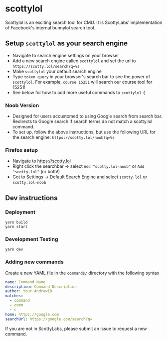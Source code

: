 # scottylol

Scottylol is an exciting search tool for CMU. It is ScottyLabs' implementation of Facebook's internal bunnylol search tool.

## Setup `scottylol` as your search engine

- Navigate to search engine settings on your browser
- Add a new search engine called `scottylol` and set the url to `https://scotty.lol/search?q=%s`
- Make `scottylol` your default search engine
- Type `token query` in your browser's search bar to see the power of `scottylol`. For example, `course 15251` will search our course tool for 15251!
- See below for how to add more useful commands to `scottylol` :)

### Noob Version

- Designed for users accustomed to using Google search from search bar. Redirects to Google search if search terms do not match a scotty.lol command.
- To set up, follow the above instructions, but use the following URL for the search engine: `https://scotty.lol/noob?q=%s`

### Firefox setup
- Navigate to https://scotty.lol
- Right click the searchbar -> select `Add "scotty.lol-noob"` or `Add "scotty.lol"` (or both!)
- Got to Settings -> Default Search Engine and select `scotty.lol` or `scotty.lol-noob`

## Dev instructions

### Deployment

```
yarn build
yarn start
```

### Development Testing

```
yarn dev
```

### Adding new commands

Create a new YAML file in the `commands/` directory with the following syntax

```yaml
name: Command Name
description: Command Description
author: Your AndrewID
matches:
  - command
  - comm
  - c
home: https://google.com
searchUrl: https://google.com/search?q=
```

If you are not in ScottyLabs, please submit an issue to request a new command.
